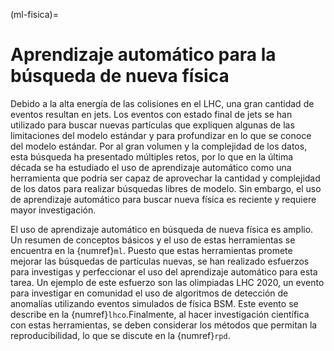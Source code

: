 (ml-fisica)=
# Aprendizaje automático para la búsqueda de nueva física

Debido a la alta energía de las colisiones en el LHC, una gran cantidad de eventos resultan en jets. Los eventos con estado final de jets se han utilizado para buscar nuevas partículas que expliquen algunas de las limitaciones del modelo estándar y para profundizar en lo que se conoce del modelo estándar. Por al gran volumen y la complejidad de los datos, esta búsqueda ha presentado múltiples retos, por lo que en la última década se ha estudiado el uso de aprendizaje automático como una herramienta que podría ser capaz de aprovechar la cantidad y complejidad de los datos para realizar búsquedas libres de modelo. Sin embargo, el uso de aprendizaje automático para buscar nueva física es reciente y requiere mayor investigación.

El uso de aprendizaje automático en búsqueda de nueva física es amplio. Un resumen de conceptos básicos y el uso de estas herramientas se encuentra en la {numref}`ml`. Puesto que estas herramientas promete mejorar las búsquedas de partículas nuevas, se han realizado esfuerzos para investigas y perfeccionar el uso del aprendizaje automático para esta tarea. Un ejemplo de este esfuerzo son las olimpiadas LHC 2020, un evento para investigar en comunidad el uso de algoritmos de detección de anomalías utilizando eventos simulados de física BSM. Este evento se describe en la {numref}`lhco`.Finalmente, al hacer investigación científica con estas herramientas, se deben considerar los métodos que permitan la reproducibilidad, lo que se discute en la {numref}`rpd`.